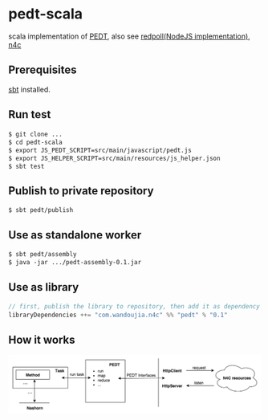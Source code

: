 # pedt-scala
scala implementation of <a href="https://github.com/aimingoo/redpoll/blob/master/infra/specifications/PEDT.md">PEDT</a>, also see
<a href="https://github.com/aimingoo/redpoll">redpoll(NodeJS implementation)</a>, <a href="https://github.com/aimingoo/n4c">n4c</a>

## Prerequisites
<a href="http://www.scala-sbt.org/download.html">sbt</a> installed.

## Run test
```shell
$ git clone ...
$ cd pedt-scala
$ export JS_PEDT_SCRIPT=src/main/javascript/pedt.js
$ export JS_HELPER_SCRIPT=src/main/resources/js_helper.json
$ sbt test
```

## Publish to private repository
```shell
$ sbt pedt/publish
```

## Use as standalone worker
```shell
$ sbt pedt/assembly
$ java -jar .../pedt-assembly-0.1.jar
```

## Use as library
```scala
// first, publish the library to repository, then add it as dependency
libraryDependencies ++= "com.wandoujia.n4c" %% "pedt" % "0.1"
```

## How it works
![illustrate pedt-scala](https://github.com/cyber4ron/notes/blob/master/images/pedt-scala.png)
